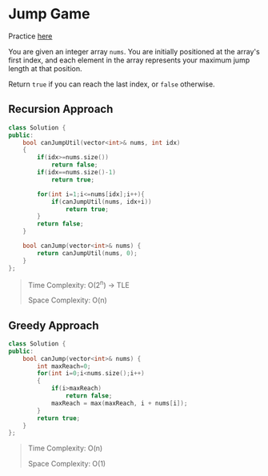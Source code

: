 # Jump Game

Practice [here](https://leetcode.com/problems/jump-game/description/)


You are given an integer array `nums`. You are initially positioned at the array's first index, and each element in the array represents your maximum jump length at that position.

Return `true` if you can reach the last index, or `false` otherwise.


## Recursion Approach

```cpp
class Solution {
public:
    bool canJumpUtil(vector<int>& nums, int idx)
    {
        if(idx>=nums.size())
            return false;
        if(idx==nums.size()-1)
            return true;

        for(int i=1;i<=nums[idx];i++){
            if(canJumpUtil(nums, idx+i))
                return true;   
        }
        return false;
    }

    bool canJump(vector<int>& nums) {
        return canJumpUtil(nums, 0);
    }
};
```

> Time Complexity: O(2<sup>n</sup>) -> TLE
>
> Space Complexity: O(n)

## Greedy Approach

```cpp
class Solution {
public:
    bool canJump(vector<int>& nums) {
        int maxReach=0;
        for(int i=0;i<nums.size();i++)
        {
            if(i>maxReach)
                return false;
            maxReach = max(maxReach, i + nums[i]);
        }
        return true;
    }
};
```


> Time Complexity: O(n)
>
> Space Complexity: O(1)
